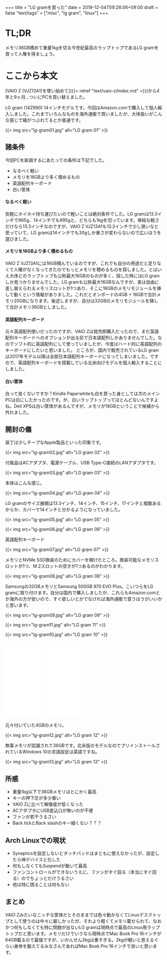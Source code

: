 +++
title = "LG gramを買った"
date = 2019-12-04T09:28:06+09:00
draft = false
"text/tags" = ["misc", "lg gram", "linux"]
+++

# TL;DR

メモリ36GB積めて重量1kgを切る今世紀最高のラップトップであるLG gramを買って人権を得ましょう。

# ここから本文

[VAIO Z (VJZ13A1)を使い始めて]({{< relref "text/vaio-z/index.md" >}})から4年と9ヶ月…ついにPCを買い替えました。

LG gram (14Z990) 14インチモデルです。今回はAmazon.comで購入して個人輸入しました。これまでいろんなものを海外通販で買いましたが、大体扱いがこんな感じで箱がつぶれてるとか普通です。

{{< img src="lg-gram01.jpg" alt="LG gram 01" >}}

## 諸条件

今回PCを新調するにあたっての条件は下記でした。

- なるべく軽い
- メモリを16GBより多く積めるもの
- 英語配列キーボード
- 白い筐体

#### なるべく軽い

気軽にホイホイ持ち運びたいので軽いことは絶対条件でした。LG gramは13.3インチで965g、14インチでも995gと、どちらも1kgを切っています。単純な軽さだけなら13.3インチなのですが、VAIO Z VJZ13A1も13.3インチで少し狭いなと思っていて、LG gramは14インチでも30gしか重さが変わらないので広いほうを選びました。

#### メモリを16GBより多く積めるもの

VAIO Z VJZ13A1には16GB積んでいるのですが、これでも自分の用途だと足りなくて人権がなくなってきたのでもっとメモリを積めるものを探しました。とはいえ大体どのラップトップも公称最大16GBのものが多く、探した時にはLG gramしか見つかりませんでした。LG gramも公称最大16GBなんですが、実は自由に差し替えられるメモリスロットが1つあり、そこに16GBのメモリモジュールを挿して動くという情報がありました。これだとオンボードの4GB + 16GBで合計メモリ20GBになります。後述しますが、自分は32GBのメモリモジュールを挿して合計メモリ36GBとしました。

#### 英語配列キーボード

元々英語配列使いだったのですが、VAIO Zは発売即購入だったので、まだ英語配列キーボードへのオプションが出る前で日本語配列しかありませんでした。なのでソフト的に英語配列にして使っていましたが、今度はハード的に英語配列のキーボードにしたいと思いました。
ところが、国内で販売されているLG gramは2017年モデル以降は全部日本語配列キーボードになってしまいました。ですので、英語配列キーボードを搭載している北米向けモデルを個人輸入することにしました。

#### 白い筐体

白って良くないですか？Kindle Paperwhiteも白を買った身としては次のメインPCは白にしたかったのです。が、白いラップトップってほとんどないんですよね。Dell XPSは白い筐体があるんですが、メモリが16GBということで候補から外れました。

## 開封の儀

装丁は少しチープなApple製品といった印象です。

{{< img src="lg-gram02.jpg" alt="LG gram 02" >}}

付属品はACアダプタ、電源ケーブル、USB Type-C接続のLANアダプタです。

{{< img src="lg-gram03.jpg" alt="LG gram 03" >}}

本体はこんな感じ。

{{< img src="lg-gram04.jpg" alt="LG gram 04" >}}

LG gramのサイズ展開は13.3インチ、14インチ、15インチ、17インチと複数あるからか、カバーで14インチと分かるようになっていました。

{{< img src="lg-gram05.jpg" alt="LG gram 05" >}}

{{< img src="lg-gram06.jpg" alt="LG gram 06" >}}

英語配列キーボード

{{< img src="lg-gram07.jpg" alt="LG gram 07" >}}

メモリとNVMe SSD換装のためにカバーを開けたところ。換装可能なメモリスロットが1つ、M.2スロットの空きが1つあるのがわかります。

{{< img src="lg-gram08.jpg" alt="LG gram 08" >}}

Samsungの32GBメモリとSamsung 500GB 970 EVO Plus。こいつらをLG gramに取り付けます。自分は国内で購入しましたが、これらもAmazon.comとか海外の方が安いので、すぐ欲しいとかでなければ海外通販で買うほうがいいかと思います。

{{< img src="lg-gram09.jpg" alt="LG gram 09" >}}

{{< img src="lg-gram11.jpg" alt="LG gram 11" >}}

{{< img src="lg-gram10.jpg" alt="LG gram 10" >}}

<iframe style="width:120px;height:240px;" marginwidth="0" marginheight="0" scrolling="no" frameborder="0" src="//rcm-fe.amazon-adsystem.com/e/cm?lt1=_blank&bc1=000000&IS2=1&bg1=FFFFFF&fc1=000000&lc1=0000FF&t=naoina09-22&language=ja_JP&o=9&p=8&l=as4&m=amazon&f=ifr&ref=as_ss_li_til&asins=B07N124XDS&linkId=dec66cfbb1c6d43ee1ce6f294fa33e8b"></iframe>

<iframe style="width:120px;height:240px;" marginwidth="0" marginheight="0" scrolling="no" frameborder="0" src="//rcm-fe.amazon-adsystem.com/e/cm?lt1=_blank&bc1=000000&IS2=1&bg1=FFFFFF&fc1=000000&lc1=0000FF&t=naoina09-22&language=ja_JP&o=9&p=8&l=as4&m=amazon&f=ifr&ref=as_ss_li_til&asins=B07MZ4R9FR&linkId=d9003f1d11f51ce47e8c7f6a613c6045"></iframe>

元々付いていた4GBのメモリ。

{{< img src="lg-gram12.jpg" alt="LG gram 12" >}}

無事メモリが認識されて36GBです。北米版のモデルなのでプリインストールされているWindows 10の言語設定は英語ですね。

{{< img src="lg-gram13.jpg" alt="LG gram 13" >}}

## 所感

- 重量1kg以下で36GBメモリはとにかく最高
- キーの押下圧が多少重い
- VAIO Zに比べて解像度が低くなった
- ACアダプタにUSB差込口が無いのが不便
- ファンが若干うるさい
- Back tickとBack slashのキー細くない？？？

## Arch Linuxでの現状

- Synapticsを設定しないとタッチパッドはまともに使えなかったが、設定したら神デバイスと化した
- 何もしなくてもSuspendが動いて最高
- ファンコントロールができないうえに、ファンがすぐ回る（本当にすぐ回る）のでちょっとだけうるさい
- 他は特に困ることは何もない

## まとめ

VAIO Zみたいなニッチな筐体だとそのままでは色々動かなくてLinuxデスクトップとして使うのは中々に厳しかったが、それより軽くてメモリ載せられて、なおかつ何もしなくても特に問題が出ないLG gramは現時点で最高のLinux用ラップトップだと思います。メモリだけでいうなら現時点でMac Book Pro 16インチが64GB載るので最強ですが、いかんせん2kgは重すぎる。2kgが軽いと思えるぐらい身体を鍛えてるみなさんであればMac Book Pro 16インチで良いと思います。
